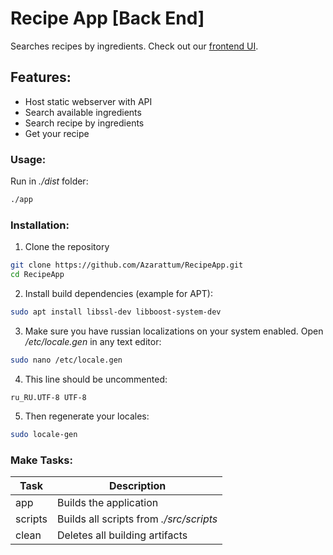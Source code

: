 # Recipe App [Back End]
Searches recipes by ingredients. Check out our [frontend UI](https://github.com/Azarattum/RecipeApp-Frontend).

## Features:
  - Host static webserver with API
  - Search available ingredients
  - Search recipe by ingredients
  - Get your recipe

### Usage:
Run in *./dist* folder:
```sh
./app
```

### Installation: 
1) Clone the repository
```sh
git clone https://github.com/Azarattum/RecipeApp.git
cd RecipeApp
```
2) Install build dependencies (example for APT):
```sh
sudo apt install libssl-dev libboost-system-dev
```
3) Make sure you have russian localizations on your system enabled. Open */etc/locale.gen* in any text editor:
```sh
sudo nano /etc/locale.gen
```
4) This line should be uncommented:
```
ru_RU.UTF-8 UTF-8
```
5) Then regenerate your locales:
```sh
sudo locale-gen
```

### Make Tasks:
| Task    | Description                             |
| ------- | --------------------------------------- |
| app     | Builds the application                  |
| scripts | Builds all scripts from *./src/scripts* |
| clean   | Deletes all building artifacts          |
